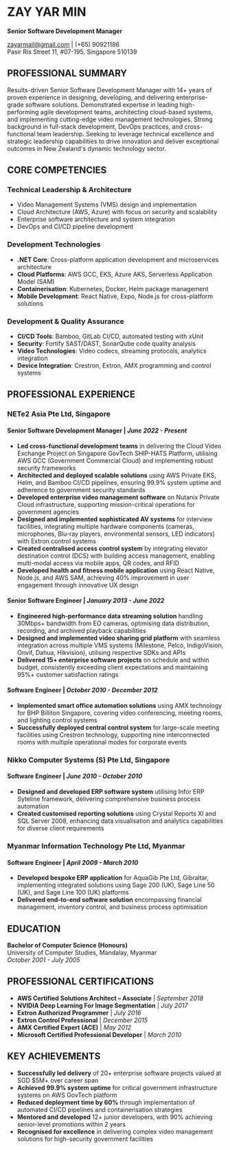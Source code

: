 # ZAY YAR MIN
**Senior Software Development Manager**

zayarmail@gmail.com | (+65) 90921186  
Pasir Ris Street 11, #07-195, Singapore 510139

## PROFESSIONAL SUMMARY

Results-driven Senior Software Development Manager with 14+ years of proven experience in designing, developing, and delivering enterprise-grade software solutions. Demonstrated expertise in leading high-performing agile development teams, architecting cloud-based systems, and implementing cutting-edge video management technologies. Strong background in full-stack development, DevOps practices, and cross-functional team leadership. Seeking to leverage technical excellence and strategic leadership capabilities to drive innovation and deliver exceptional outcomes in New Zealand's dynamic technology sector.
## CORE COMPETENCIES

### **Technical Leadership & Architecture**
- Video Management Systems (VMS) design and implementation
- Cloud Architecture (AWS, Azure) with focus on security and scalability
- Enterprise software architecture and system integration
- DevOps and CI/CD pipeline development

### **Development Technologies**
- **.NET Core**: Cross-platform application development and microservices architecture
- **Cloud Platforms**: AWS GCC, EKS, Azure AKS, Serverless Application Model (SAM)
- **Containerisation**: Kubernetes, Docker, Helm package management
- **Mobile Development**: React Native, Expo, Node.js for cross-platform solutions

### **Development & Quality Assurance**
- **CI/CD Tools**: Bamboo, GitLab CI/CD, automated testing with xUnit
- **Security**: Fortify SAST/DAST, SonarQube code quality analysis
- **Video Technologies**: Video codecs, streaming protocols, analytics integration
- **Device Integration**: Crestron, Extron, AMX programming and control systems 
## PROFESSIONAL EXPERIENCE

### **NETe2 Asia Pte Ltd, Singapore**

#### **Senior Software Development Manager** | *June 2022 - Present*
- **Led cross-functional development teams** in delivering the Cloud Video Exchange Project on Singapore GovTech SHIP-HATS Platform, utilising AWS GCC (Government Commercial Cloud) and implementing robust security frameworks
- **Architected and deployed scalable solutions** using AWS Private EKS, Helm, and Bamboo CI/CD pipelines, ensuring 99.9% system uptime and adherence to government security standards
- **Developed enterprise video management software** on Nutanix Private Cloud infrastructure, supporting mission-critical operations for government agencies
- **Designed and implemented sophisticated AV systems** for interview facilities, integrating multiple hardware components (cameras, microphones, Blu-ray players, environmental sensors, LED indicators) with Extron control systems
- **Created centralised access control system** by integrating elevator destination control (DCS) with building access management, enabling multi-modal access via mobile apps, QR codes, and RFID
- **Developed health and fitness mobile application** using React Native, Node.js, and AWS SAM, achieving 40% improvement in user engagement through innovative UX design

#### **Senior Software Engineer** | *January 2013 - June 2022*
- **Engineered high-performance data streaming solution** handling 30Mbps+ bandwidth from EO cameras, optimising data distribution, recording, and archived playback capabilities
- **Designed and implemented video sharing grid platform** with seamless integration across multiple VMS systems (Milestone, Pelco, IndigoVision, Onvif, Dahua, Hikvision), utilising respective SDKs and APIs
- **Delivered 15+ enterprise software projects** on schedule and within budget, consistently exceeding client expectations and maintaining 95%+ customer satisfaction ratings

#### **Software Engineer** | *October 2010 - December 2012*
- **Implemented smart office automation solutions** using AMX technology for BHP Billiton Singapore, covering video conferencing, meeting rooms, and lighting control systems
- **Successfully deployed central control system** for large-scale meeting facilities using Crestron technology, supporting nine interconnected rooms with multiple operational modes for corporate events
### **Nikko Computer Systems (S) Pte Ltd, Singapore**
#### **Software Engineer** | *June 2010 - October 2010*
- **Designed and developed ERP software system** utilising Infor ERP Syteline framework, delivering comprehensive business process automation
- **Created customised reporting solutions** using Crystal Reports XI and SQL Server 2008, enhancing data visualisation and analytics capabilities for diverse client requirements

### **Myanmar Information Technology Pte Ltd, Myanmar**
#### **Software Engineer** | *April 2009 - March 2010*
- **Developed bespoke ERP application** for AquaGib Pte Ltd, Gibraltar, implementing integrated solutions using Sage 200 (UK), Sage Line 50 (UK), and Sage Line 100 (UK) platforms
- **Delivered end-to-end software solution** encompassing financial management, inventory control, and business process optimisation 
## EDUCATION

**Bachelor of Computer Science (Honours)**  
University of Computer Studies, Mandalay, Myanmar  
*October 2001 - July 2005*

## PROFESSIONAL CERTIFICATIONS

- **AWS Certified Solutions Architect – Associate** | *September 2018*
- **NVIDIA Deep Learning For Image Segmentation** | *July 2017*
- **Extron Authorized Programmer** | *July 2016*
- **Extron Control Professional** | *December 2015*
- **AMX Certified Expert (ACE)** | *May 2012*
- **Microsoft Certified Professional Developer** | *March 2010*

## KEY ACHIEVEMENTS

- **Successfully led delivery** of 20+ enterprise software projects valued at SGD $5M+ over career span
- **Achieved 99.9% system uptime** for critical government infrastructure systems on AWS GovTech platform
- **Reduced deployment time by 60%** through implementation of automated CI/CD pipelines and containerisation strategies
- **Mentored and developed** 12+ junior developers, with 90% achieving senior-level promotions within 2 years
- **Recognised for excellence** in delivering complex video management solutions for high-security government facilities

